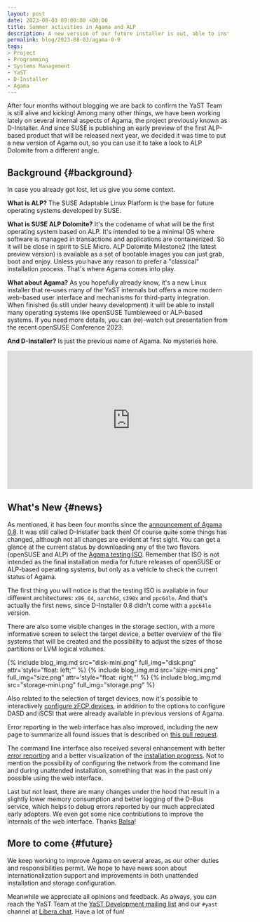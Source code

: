 ```yaml
---
layout: post
date: 2023-08-03 09:00:00 +00:00
title: Summer activities in Agama and ALP
description: A new version of our future installer is out, able to install ALP Dolomite previews
permalink: blog/2023-08-03/agama-0-9
tags:
- Project
- Programming
- Systems Management
- YaST
- D-Installer
- Agama
---
```


After four months without blogging we are back to confirm the YaST Team is still alive and kicking!
Among many other things, we have been working lately on several internal aspects of Agama, the
project previously known as D-Installer. And since SUSE is publishing an early preview of the first
ALP-based product that will be released next year, we decided it was time to put a new version of
Agama out, so you can use it to take a look to ALP Dolomite from a different angle.

## Background {#background}

In case you already got lost, let us give you some context.

**What is ALP?** The SUSE Adaptable Linux Platform is the base for future operating systems developed
by SUSE.

**What is SUSE ALP Dolomite?** It's the codename of what will be the first operating system based on
ALP. It's intended to be a minimal OS where software is managed in transactions and applications are
containerized. So it will be close in spirit to SLE Micro. ALP Dolomite Milestone2 (the latest
preview version) is available as a set of bootable images you can just grab, boot and enjoy. Unless
you have any reason to prefer a "classical" installation process. That's where Agama comes into
play.

**What about Agama?** As you hopefully already know, it's a new Linux installer that re-uses many of
the YaST internals but offers a more modern web-based user interface and mechanisms for third-party
integration. When finished (is still under heavy development) it will be able to install many
operating systems like openSUSE Tumbleweed or ALP-based systems. If you need more details, you can
(re)-watch out presentation from the recent openSUSE Conference 2023.

**And D-Installer?** Is just the previous name of Agama. No mysteries here.

<iframe width="560" height="315" src="https://www.youtube.com/embed/Ey7BPFggtns" frameborder="0" allow="accelerometer; autoplay; clipboard-write; encrypted-media; gyroscope; picture-in-picture; web-share" allowfullscreen></iframe>

## What's New {#news}

As mentioned, it has been four months since the [announcement of Agama
0.8]({{site.baseurl}}/blog/2023-03-30/d-installer-0-8). It was still called D-Installer back then!
Of course quite some things has changed, although not all changes are evident at first sight.
You can get a glance at the current status by downloading any of the two flavors (openSUSE and ALP)
of the [Agama testing
ISO](https://download.opensuse.org/repositories/systemsmanagement:/Agama:/Devel/images/iso/).
Remember that ISO is not intended as the final installation media for future releases of openSUSE or
ALP-based operating systems, but only as a vehicle to check the current status of Agama.

The first thing you will notice is that the testing ISO is available in four different architectures:
`x86_64`, `aarch64`, `s390x` and `ppc64le`. And that's actually the first news, since D-Installer 0.8
didn't come with a `ppc64le` version.

There are also some visible changes in the storage section, with a more informative screen to select
the target device, a better overview of the file systems that will be created and the possibility to
adjust the sizes of those partitions or LVM logical volumes.

{% include blog_img.md src="disk-mini.png" full_img="disk.png" attr='style="float: left;"' %}
{% include blog_img.md src="size-mini.png" full_img="size.png" attr='style="float: right;"' %}
{% include blog_img.md src="storage-mini.png" full_img="storage.png" %}

Also related to the selection of target devices, now it's possible to interactively
[configure zFCP devices](https://github.com/openSUSE/agama/pull/634), in addition to the options
to configure DASD and iSCSI that were already available in previous versions of Agama.

Error reporting in the web interface has also improved, including the new page to summarize all
found issues that is described on [this pull request](https://github.com/openSUSE/agama/pull/540).

The command line interface also received several enhancement with better [error
reporting](https://github.com/openSUSE/agama/pull/659) and a better visualization of the
[installation progress](https://github.com/openSUSE/agama/pull/653). Not to mention the possibility
of configuring the network from the command line and during unattended installation, something
that was in the past only possible using the web interface.

Last but not least, there are many changes under the hood that result in a slightly lower memory
consumption and better logging of the D-Bus service, which helps to debug errors reported by our
much appreciated early adopters. We even got some nice contributions to improve the internals of the
web interface. Thanks [Balsa](https://github.com/balsa-asanovic)!

## More to come {#future}

We keep working to improve Agama on several areas, as our other duties and responsibilities permit.
We hope to have news soon about internationalization support and improvements in both unattended
installation and storage configuration.

Meanwhile we appreciate all opinions and feedback. As always, you can reach the YaST Team at the
[YaST Development mailing
list](https://lists.opensuse.org/archives/list/yast-devel@lists.opensuse.org/) and our `#yast`
channel at [Libera.chat](https://libera.chat/). Have a lot of fun!
